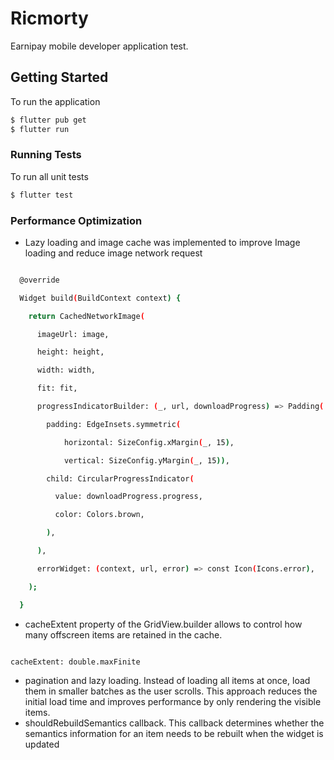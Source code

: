 # Ricmorty

Earnipay mobile developer application test.

## Getting Started

To run the application 

```sh
$ flutter pub get
$ flutter run 

```

### Running Tests

To run all unit tests

```sh
$ flutter test 
```

### Performance Optimization

- Lazy loading and image cache was implemented to improve Image loading and reduce image network request

```sh

  @override

  Widget build(BuildContext context) {

    return CachedNetworkImage(

      imageUrl: image,

      height: height,

      width: width,

      fit: fit,

      progressIndicatorBuilder: (_, url, downloadProgress) => Padding(

        padding: EdgeInsets.symmetric(

            horizontal: SizeConfig.xMargin(_, 15),

            vertical: SizeConfig.yMargin(_, 15)),

        child: CircularProgressIndicator(

          value: downloadProgress.progress,

          color: Colors.brown,

        ),

      ),

      errorWidget: (context, url, error) => const Icon(Icons.error),

    );

  }


```

- cacheExtent property of the GridView.builder allows to control how many offscreen items are retained in the cache.

```sh

cacheExtent: double.maxFinite

```
- pagination and lazy loading. Instead of loading all items at once, load them in smaller batches as the user scrolls. This approach reduces the initial load time and improves performance by only rendering the visible items.
- shouldRebuildSemantics callback. This callback determines whether the semantics information for an item needs to be rebuilt when the widget is updated






